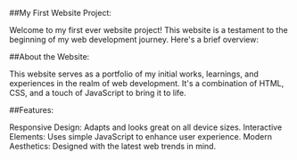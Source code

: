 ##My First Website Project:

Welcome to my first ever website project! This website is a testament to the beginning of my web development journey. Here's a brief overview:

##About the Website:

This website serves as a portfolio of my initial works, learnings, and experiences in the realm of web development. It's a combination of HTML, CSS, and a touch of JavaScript to bring it to life.

##Features:

Responsive Design: Adapts and looks great on all device sizes.
Interactive Elements: Uses simple JavaScript to enhance user experience.
Modern Aesthetics: Designed with the latest web trends in mind.